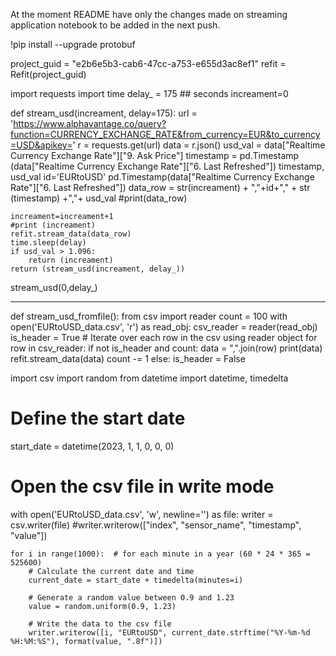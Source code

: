 At the moment README have only the changes made on streaming application notebook to be added in the next push. 

!pip install --upgrade protobuf


project_guid = "e2b6e5b3-cab6-47cc-a753-e655d3ac8ef1"
refit = Refit(project_guid)


import requests
import time
delay_ = 175 ## seconds 
increament=0

def stream_usd(increament, delay=175):
    url = 'https://www.alphavantage.co/query?function=CURRENCY_EXCHANGE_RATE&from_currency=EUR&to_currency=USD&apikey='
    r = requests.get(url)
    data = r.json()
    usd_val = data["Realtime Currency Exchange Rate"]["9. Ask Price"]
    timestamp = pd.Timestamp (data["Realtime Currency Exchange Rate"]["6. Last Refreshed"])
    timestamp, usd_val
    id='EURtoUSD'
    pd.Timestamp(data["Realtime Currency Exchange Rate"]["6. Last Refreshed"])
    data_row = str(increament) + ","+id+"," + str (timestamp) +","+ usd_val
    #print(data_row)
    
    increament=increament+1
    #print (increament)
    refit.stream_data(data_row)
    time.sleep(delay)
    if usd_val > 1.096:
        return (increament)
    return (stream_usd(increament, delay_))



stream_usd(0,delay_)





****
def stream_usd_fromfile():
    from csv import reader
    count = 100
    with open('EURtoUSD_data.csv', 'r') as read_obj:
        csv_reader = reader(read_obj)
        is_header = True
        # Iterate over each row in the csv using reader object
        for row in csv_reader:
            if not is_header and count:
                data = ",".join(row)
                print(data)
                refit.stream_data(data)
                count -= 1
            else:
                is_header = False



import csv
import random
from datetime import datetime, timedelta

# Define the start date
start_date = datetime(2023, 1, 1, 0, 0, 0)

# Open the csv file in write mode
with open('EURtoUSD_data.csv', 'w', newline='') as file:
    writer = csv.writer(file)
    #writer.writerow(["index", "sensor_name", "timestamp", "value"])

    for i in range(1000):  # for each minute in a year (60 * 24 * 365 = 525600)
        # Calculate the current date and time
        current_date = start_date + timedelta(minutes=i)
        
        # Generate a random value between 0.9 and 1.23
        value = random.uniform(0.9, 1.23)
        
        # Write the data to the csv file
        writer.writerow([i, "EURtoUSD", current_date.strftime("%Y-%m-%d %H:%M:%S"), format(value, ".8f")])


